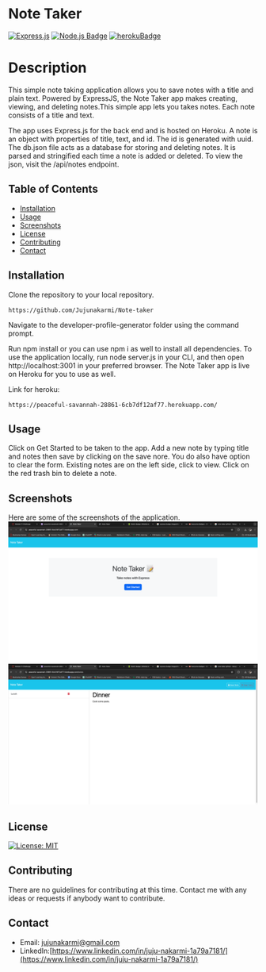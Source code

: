 # Note Taker

[![Express.js](https://img.shields.io/badge/express.js-%23404d59.svg?style=for-the-badge&logo=express&logoColor=%2361DAFB)](https://expressjs.com/)
[![Node.js Badge](https://img.shields.io/badge/Node.js-43853D?style=for-the-badge&logo=node.js&logoColor=white)](https://nodejs.org/en) 
[![herokuBadge](https://img.shields.io/badge/Heroku-430098?style=for-the-badge&logo=heroku&logoColor=white)](https://www.heroku.com/)

# Description
This simple note taking application allows you to save notes with a title and plain text. Powered by ExpressJS, the Note Taker app makes creating, viewing, and deleting notes.This simple app lets you takes notes. Each note consists of a title and text.

The app uses Express.js for the back end and is hosted on Heroku. A note is an object with properties of title, text, and id. The id is generated with uuid. The db.json file acts as a database for storing and deleting notes. It is parsed and stringified each time a note is added or deleted. To view the json, visit the /api/notes endpoint.



  ## Table of Contents

* [Installation](#installation)
* [Usage](#usage)
* [Screenshots](#screenshots)
* [License](#license)
* [Contributing](#contributing)
* [Contact](#contact)

## Installation

Clone the repository to your local repository.
```
https://github.com/Jujunakarmi/Note-taker

```
Navigate to the developer-profile-generator folder using the command prompt.

Run npm install or you can use npm i as well to install all dependencies. To use the application locally, run node server.js in your CLI, and then open http://localhost:3001 in your preferred browser. The Note Taker app is live on Heroku for you to use as well.

Link for heroku:
```
https://peaceful-savannah-28861-6cb7df12af77.herokuapp.com/
```

## Usage

Click on Get Started to be taken to the app. Add a new note by typing title and notes then save by clicking on the save nore. You do also have option to clear the form. Existing notes are on the left side, click to view. Click on the red trash bin to delete a note.

## Screenshots
Here are some of the screenshots of the application.
![Screenshot image of the application.](./assets/screenshots/screenshot-2.png)
![Screenshot image of the application.](./assets/screenshots/screenshot-1.png)


## License
[![License: MIT](https://img.shields.io/badge/License-MIT-blue.svg)](https://opensource.org/licenses/MIT)

## Contributing

There are no guidelines for contributing at this time. Contact me with any ideas or requests if anybody want to contribute.


## Contact
* Email: jujunakarmi@gmail.com
* LinkedIn:[https://www.linkedin.com/in/juju-nakarmi-1a79a7181/](https://www.linkedin.com/in/juju-nakarmi-1a79a7181/)